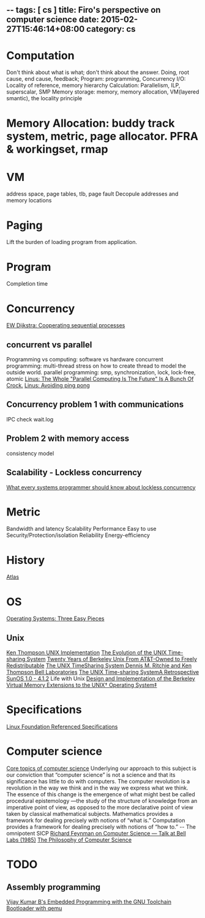 --
tags: [ cs ] 
title: Firo's perspective on computer science
date: 2015-02-27T15:46:14+08:00 
category: cs
---

# Computation
Don't think about what is what; don't think about the answer. Doing, root cause, end cause, feedback;
Program: programming, Concurrency
I/O: Locality of reference, memory hierarchy
Calculation: Parallelism, ILP, superscalar, SMP
Memory storage: memory, memory allocation, VM(layered smantic), the locality principle

# Memory Allocation: buddy track system, metric, page allocator. PFRA & workingset, rmap

# VM
address space, page tables, tlb, page fault
Decopule addresses and memory locations

# Paging
Lift the burden of loading program from application.

# Program
Completion time

# Concurrency
[EW Dijkstra: Cooperating sequential processes](https://www.cs.utexas.edu/users/EWD/transcriptions/EWD01xx/EWD123.html)
## concurrent vs parallel
Programming vs computing: software vs hardware
concurrent programming: multi-thread stress on how to create thread to model the outside world.
parallel programming: smp, synchronization, lock, lock-free, atomic
[Linus: The Whole "Parallel Computing Is The Future" Is A Bunch Of Crock.](http://highscalability.com/blog/2014/12/31/linus-the-whole-parallel-computing-is-the-future-is-a-bunch.html)
[Linus: Avoiding ping pong](https://www.realworldtech.com/forum/?threadid=146066&curpostid=146227)
## Concurrency problem 1 with communications
IPC check wait.log
## Problem 2 with memory access
consistency model
## Scalability - Lockless concurrency
[What every systems programmer should know about lockless concurrency](https://news.ycombinator.com/item?id=15607869)

# Metric
Bandwidth and latency
Scalability
Performance
Easy to use
Security/Protection/isolation
Reliability
Energy-efficiency

# History
[Atlas](http://www.chilton-computing.org.uk/acl/technology/atlas/overview.htm)

# OS
[Operating Systems: Three Easy Pieces](http://pages.cs.wisc.edu/~remzi/OSTEP/)
## Unix
[Ken Thompson UNIX Implementation](https://users.soe.ucsc.edu/~sbrandt/221/Papers/History/thompson-bstj78.pdf)
[The Evolution of the UNIX Time-sharing System](https://www.cs.grinnell.edu/~curtsinger/teaching/2019S/CSC213/files/unix_evolution.pdf)
[Twenty Years of Berkeley Unix From AT&T-Owned to Freely Redistributable](https://www.oreilly.com/openbook/opensources/book/kirkmck.html)
[The UNIX TimeSharing System Dennis M. Ritchie and Ken Thompson Bell Laboratories](https://people.eecs.berkeley.edu/~brewer/cs262/unix.pdf)
[The UNIX Time-sharing SystemA Retrospective](https://www.bell-labs.com/usr/dmr/www/retro.pdf)
[SunOS 1.0 - 4.1.2](http://bitsavers.trailing-edge.com/pdf/sun/sunos/)
Life with Unix
[Design and Implementation of the Berkeley Virtual Memory Extensions to the UNIX† Operating System‡](http://citeseerx.ist.psu.edu/viewdoc/download?doi=10.1.1.107.9119&rep=rep1&type=pdf)

# Specifications
[Linux Foundation Referenced Specifications](http://refspecs.linuxbase.org/)

# Computer science
[Core topics of computer science](https://computersciencewiki.org/index.php/Welcome)
Underlying our approach to this subject is our conviction that “computer science” is not a science and that its significance has little to do with computers. The computer revolution is a revolution in the way we think and in the way we express what we think. The essence of this change is the emergence of what might best be called procedural epistemology —the study of the structure of knowledge from an imperative point of view, as opposed to the more declarative point of view taken by classical mathematical subjects. Mathematics provides a framework for dealing precisely with notions of “what is.” Computation provides a framework for dealing precisely with notions of “how to.”  -- The omnipotent SICP
[Richard Feynman on Computer Science — Talk at Bell Labs (1985)](https://www.youtube.com/watch?v=lL4wg6ZAFIM)
[The Philosophy of Computer Science](https://plato.stanford.edu/entries/computer-science/)

# TODO
## Assembly programming
[Vijay Kumar B's Embedded Programming with the GNU Toolchain](http://www.bravegnu.org/gnu-eprog/)
[Bootloader with qemu](https://stackoverflow.com/questions/38041478/int-10h-not-working-in-qemu)
